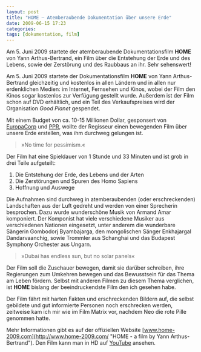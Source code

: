 ```yaml
---
layout: post
title: "HOME – Atemberaubende Dokumentation über unsere Erde"
date: 2009-06-15 17:23
categories:
tags: [dokumentation, film]
---
```


Am 5. Juni 2009 startete der atemberaubende Dokumentationsfilm **HOME** von Yann Arthus-Bertrand, ein Film über die Entstehung der Erde und des Lebens, sowie der Zerstörung und des Raubbaus an ihr. Sehr sehenswert!

<!-- more -->

Am 5. Juni 2009 startete der Dokumentationsfilm **HOME** von Yann Arthus-Bertrand gleichzeitig und kostenlos in allen Ländern und in allen nur erdenklichen Medien: im Internet, Fernsehen und Kinos, wobei der Film den Kinos sogar kostenlos zur Verfügung gestellt wurde. Außerdem ist der Film schon auf DVD erhältlich, und ein Teil des Verkaufspreises wird der Organisation *Good Planet* gespendet.

Mit einem Budget von ca. 10-15 Millionen Dollar, gesponsert von [EuropaCorp](http://www.europacorp.com/ "EuropaCorp") und [PPR](http://www.ppr.com/ "PPR"), wollte der Regisseur einen bewegenden Film über unsere Erde erstellen, was ihm durchweg gelungen ist.

<blockquote class="pullquote">
<p>»No time for pessimism.«</p>
</blockquote>

Der Film hat eine Spieldauer von 1 Stunde und 33 Minuten und ist grob in drei Teile aufgeteilt:

1. Die Entstehung der Erde, des Lebens und der Arten
2. Die Zerstörungen und Spuren des Homo Sapiens
3. Hoffnung und Auswege

Die Aufnahmen sind durchweg in atemberaubenden (oder erschreckenden) Landschaften aus der Luft gedreht und werden von einer Sprecherin besprochen. Dazu wurde wunderschöne Musik von Armand Amar komponiert. Der Komponist hat viele verschiedene Musiker aus verschiedenen Nationen eingesetzt, unter anderem die wunderbare Sängerin Gombodorj Byambajarga, den mongolischen Sänger Enkhajargal Dandarvaanchig, sowie   Trommler aus Schanghai und das Budapest Symphony Orchester aus Ungarn.

<blockquote class="pullquote">
<p>»Dubai has endless sun, but no solar panels«</p>
</blockquote>

Der Film soll die Zuschauer bewegen, damit sie darüber schreiben, ihre Regierungen zum Umkehren bewegen und das Bewusstsein für das Thema am Leben fördern. Selbst mit anderen Filmen zu diesem Thema verglichen, ist **HOME** bislang der beeindruckendste Film den ich gesehen habe.

Der Film fährt mit harten Fakten und erschreckenden Bildern auf, die selbst gebildete und gut informierte Personen noch erschrecken werden, zeitweise kam ich mir wie im Film Matrix vor, nachdem Neo die rote Pille genommen hatte.

Mehr Informationen gibt es auf der offiziellen Website [www.home-2009.com](http://www.home-2009.com/ "HOME - a film by Yann Arthus-Bertrand"). Den Film kann man in HD auf [YouTube](http://www.youtube.com/user/homeprojectDE "YouTube") ansehen.
